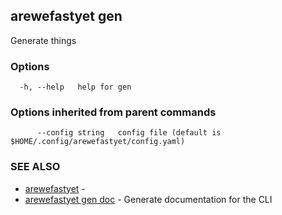 ## arewefastyet gen

Generate things

### Options

```
  -h, --help   help for gen
```

### Options inherited from parent commands

```
      --config string   config file (default is $HOME/.config/arewefastyet/config.yaml)
```

### SEE ALSO

* [arewefastyet](arewefastyet.md)	 - 
* [arewefastyet gen doc](arewefastyet_gen_doc.md)	 - Generate documentation for the CLI

